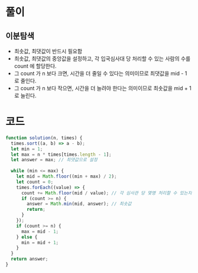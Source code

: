 # 풀이

## 이분탐색
- 최솟값, 최댓값이 반드시 필요함
- 최솟값, 최댓값의 중앙값을 설정하고, 각 입국심사대 당 처리할 수 있는 사람의 수를 count 에 할당한다.
- 그 count 가 n 보다 크면, 시간을 더 줄일 수 있다는 의미이므로 최댓값을 mid - 1 로 줄인다.
- 그 count 가 n 보다 작으면, 시간을 더 늘려야 한다는 의미이므로 최솟값을 mid + 1 로 늘린다.

# 코드

```js
function solution(n, times) {
  times.sort((a, b) => a - b);
  let min = 1;
  let max = n * times[times.length - 1];
  let answer = max; // 최댓값으로 설정
  
  while (min <= max) {
    let mid = Math.floor((min + max) / 2); 
    let count = 0;
    times.forEach((value) => {
      count += Math.floor(mid / value); // 각 심사관 당 몇명 처리할 수 있는지
      if (count >= n) {
        answer = Math.min(mid, answer); // 최솟값
        return;
      }
    });
    if (count >= n) {
      max = mid - 1;
    } else {
      min = mid + 1;
    }
  }
  return answer;
}

```
